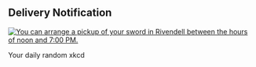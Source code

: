 ## Delivery Notification
[![You can arrange a pickup of your sword in Rivendell between the hours of noon and 7:00 PM.](https://imgs.xkcd.com/comics/delivery_notification.png)](https://xkcd.com/921/ "You can arrange a pickup of your sword in Rivendell between the hours of noon and 7:00 PM.")

Your daily random xkcd
